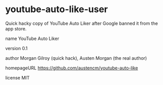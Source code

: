 # youtube-auto-like-user
Quick hacky copy of YouTube Auto Liker after Google banned it from the app store.

name         YouTube Auto Liker

version      0.1

author       Morgan Gilroy (quick hack), Austen Morgan (the real author)

homepageURL  https://github.com/austencm/youtube-auto-like

license         MIT


